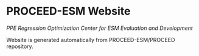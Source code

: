 # PROCEED-ESM Website
*PPE Regression Optimization Center for ESM Evaluation and Development*

Website is generated automatically from PROCEED-ESM/PROCEED repository.
